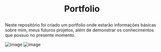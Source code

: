 # <p align=center> Portfolio </p>

Neste repositório foi criado um portfolio onde estarão informações básicas sobre mim, meus futuros projetos, além de demonstrar os conhecimentos que possuo no presente momento.

![image](https://user-images.githubusercontent.com/113215138/201738111-97e5186c-49e4-4d90-bcb4-c63b66ecc49b.png)
![image](https://user-images.githubusercontent.com/113215138/201738161-e758557c-ef98-4b45-86e4-329a62c2ae05.png)
